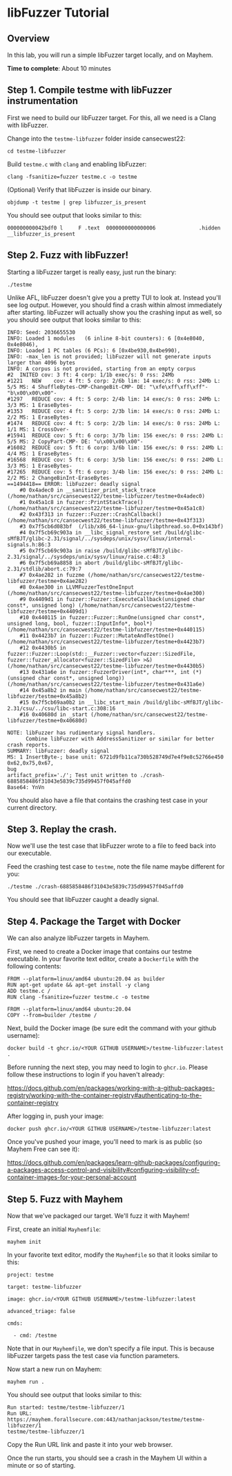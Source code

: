 # libFuzzer Tutorial

## Overview

In this lab, you will run a simple libFuzzer target locally, and on Mayhem.

**Time to complete**: About 10 minutes

## Step 1. Compile testme with libFuzzer instrumentation

First we need to build our libFuzzer target. For this, all we need is a Clang with libFuzzer.

Change into the `testme-libfuzzer` folder inside cansecwest22:

```
cd testme-libfuzzer
```

Build `testme.c` with `clang` and enabling libFuzzer:

```
clang -fsanitize=fuzzer testme.c -o testme
```

(Optional) Verify that libFuzzer is inside our binary.

```
objdump -t testme | grep libfuzzer_is_present
```

You should see output that looks similar to this:

```
000000000042bdf0 l     F .text	0000000000000006              .hidden __libfuzzer_is_present
```

## Step 2. Fuzz with libFuzzer!

Starting a libFuzzer target is really easy, just run the binary:

```
./testme
```

Unlike AFL, libFuzzer doesn't give you a pretty TUI to look at. Instead you'll see log output. However, you should find a crash within almost immediately after starting. libFuzzer will actually show you the crashing input as well, so you should see output that looks similar to this:

```
INFO: Seed: 2036655530
INFO: Loaded 1 modules   (6 inline 8-bit counters): 6 [0x4e8040, 0x4e8046), 
INFO: Loaded 1 PC tables (6 PCs): 6 [0x4be930,0x4be990), 
INFO: -max_len is not provided; libFuzzer will not generate inputs larger than 4096 bytes
INFO: A corpus is not provided, starting from an empty corpus
#2	INITED cov: 3 ft: 4 corp: 1/1b exec/s: 0 rss: 24Mb
#1221	NEW    cov: 4 ft: 5 corp: 2/6b lim: 14 exec/s: 0 rss: 24Mb L: 5/5 MS: 4 ShuffleBytes-CMP-ChangeBit-CMP- DE: "\xfe\xff\xff\xff"-"b\x00\x00\x00"-
#1297	REDUCE cov: 4 ft: 5 corp: 2/4b lim: 14 exec/s: 0 rss: 24Mb L: 3/3 MS: 1 EraseBytes-
#1353	REDUCE cov: 4 ft: 5 corp: 2/3b lim: 14 exec/s: 0 rss: 24Mb L: 2/2 MS: 1 EraseBytes-
#1474	REDUCE cov: 4 ft: 5 corp: 2/2b lim: 14 exec/s: 0 rss: 24Mb L: 1/1 MS: 1 CrossOver-
#15941	REDUCE cov: 5 ft: 6 corp: 3/7b lim: 156 exec/s: 0 rss: 24Mb L: 5/5 MS: 2 CopyPart-CMP- DE: "u\x00\x00\x00"-
#16082	REDUCE cov: 5 ft: 6 corp: 3/6b lim: 156 exec/s: 0 rss: 24Mb L: 4/4 MS: 1 EraseBytes-
#16568	REDUCE cov: 5 ft: 6 corp: 3/5b lim: 156 exec/s: 0 rss: 24Mb L: 3/3 MS: 1 EraseBytes-
#17265	REDUCE cov: 5 ft: 6 corp: 3/4b lim: 156 exec/s: 0 rss: 24Mb L: 2/2 MS: 2 ChangeBinInt-EraseBytes-
==1494418== ERROR: libFuzzer: deadly signal
    #0 0x4adec0 in __sanitizer_print_stack_trace (/home/nathan/src/cansecwest22/testme-libfuzzer/testme+0x4adec0)
    #1 0x45a1c8 in fuzzer::PrintStackTrace() (/home/nathan/src/cansecwest22/testme-libfuzzer/testme+0x45a1c8)
    #2 0x43f313 in fuzzer::Fuzzer::CrashCallback() (/home/nathan/src/cansecwest22/testme-libfuzzer/testme+0x43f313)
    #3 0x7f5cb6d083bf  (/lib/x86_64-linux-gnu/libpthread.so.0+0x143bf)
    #4 0x7f5cb69c903a in __libc_signal_restore_set /build/glibc-sMfBJT/glibc-2.31/signal/../sysdeps/unix/sysv/linux/internal-signals.h:86:3
    #5 0x7f5cb69c903a in raise /build/glibc-sMfBJT/glibc-2.31/signal/../sysdeps/unix/sysv/linux/raise.c:48:3
    #6 0x7f5cb69a8858 in abort /build/glibc-sMfBJT/glibc-2.31/stdlib/abort.c:79:7
    #7 0x4ae282 in fuzzme (/home/nathan/src/cansecwest22/testme-libfuzzer/testme+0x4ae282)
    #8 0x4ae300 in LLVMFuzzerTestOneInput (/home/nathan/src/cansecwest22/testme-libfuzzer/testme+0x4ae300)
    #9 0x4409d1 in fuzzer::Fuzzer::ExecuteCallback(unsigned char const*, unsigned long) (/home/nathan/src/cansecwest22/testme-libfuzzer/testme+0x4409d1)
    #10 0x440115 in fuzzer::Fuzzer::RunOne(unsigned char const*, unsigned long, bool, fuzzer::InputInfo*, bool*) (/home/nathan/src/cansecwest22/testme-libfuzzer/testme+0x440115)
    #11 0x4423b7 in fuzzer::Fuzzer::MutateAndTestOne() (/home/nathan/src/cansecwest22/testme-libfuzzer/testme+0x4423b7)
    #12 0x4430b5 in fuzzer::Fuzzer::Loop(std::__Fuzzer::vector<fuzzer::SizedFile, fuzzer::fuzzer_allocator<fuzzer::SizedFile> >&) (/home/nathan/src/cansecwest22/testme-libfuzzer/testme+0x4430b5)
    #13 0x431a6e in fuzzer::FuzzerDriver(int*, char***, int (*)(unsigned char const*, unsigned long)) (/home/nathan/src/cansecwest22/testme-libfuzzer/testme+0x431a6e)
    #14 0x45a8b2 in main (/home/nathan/src/cansecwest22/testme-libfuzzer/testme+0x45a8b2)
    #15 0x7f5cb69aa0b2 in __libc_start_main /build/glibc-sMfBJT/glibc-2.31/csu/../csu/libc-start.c:308:16
    #16 0x40680d in _start (/home/nathan/src/cansecwest22/testme-libfuzzer/testme+0x40680d)

NOTE: libFuzzer has rudimentary signal handlers.
      Combine libFuzzer with AddressSanitizer or similar for better crash reports.
SUMMARY: libFuzzer: deadly signal
MS: 1 InsertByte-; base unit: 6721d9fb11ca730b528749d7e4f9e8c52766e450
0x62,0x75,0x67,
bug
artifact_prefix='./'; Test unit written to ./crash-6885858486f31043e5839c735d99457f045affd0
Base64: YnVn
```

You should also have a file that contains the crashing test case in your current directory.

## Step 3. Replay the crash.

Now we'll use the test case that libFuzzer wrote to a file to feed back into our executable.

Feed the crashing test case to `testme`, note the file name maybe different for you:

```
./testme ./crash-6885858486f31043e5839c735d99457f045affd0
```

You should see that libFuzzer caught a deadly signal.

## Step 4. Package the Target with Docker

We can also analyze libFuzzer targets in Mayhem.

First, we need to create a Docker image that contains our testme executable. In your favorite text editor, create a `Dockerfile` with the following contents:

```
FROM --platform=linux/amd64 ubuntu:20.04 as builder
RUN apt-get update && apt-get install -y clang
ADD testme.c /
RUN clang -fsanitize=fuzzer testme.c -o testme

FROM --platform=linux/amd64 ubuntu:20.04
COPY --from=builder /testme /
```

Next, build the Docker image (be sure edit the command with your github username):

```
docker build -t ghcr.io/<YOUR GITHUB USERNAME>/testme-libfuzzer:latest .
```

Before running the next step, you may need to login to `ghcr.io`. Please follow these instructions to login if you haven't already:

https://docs.github.com/en/packages/working-with-a-github-packages-registry/working-with-the-container-registry#authenticating-to-the-container-registry

After logging in, push your image:

```
docker push ghcr.io/<YOUR GITHUB USERNAME>/testme-libfuzzer:latest
```

Once you've pushed your image, you'll need to mark is as public (so Mayhem Free can see it):

https://docs.github.com/en/packages/learn-github-packages/configuring-a-packages-access-control-and-visibility#configuring-visibility-of-container-images-for-your-personal-account

## Step 5. Fuzz with Mayhem

Now that we've packaged our target. We'll fuzz it with Mayhem!

First, create an initial `Mayhemfile`:

```
mayhem init
```

In your favorite text editor, modify the `Mayhemfile` so that it looks similar to this:

```
project: testme

target: testme-libfuzzer

image: ghcr.io/<YOUR GITHUB USERNAME>/testme-libfuzzer:latest

advanced_triage: false

cmds:

  - cmd: /testme
```

Note that in our `Mayhemfile`, we don't specify a file input. This is because libFuzzer targets pass the test case via function parameters.

Now start a new run on Mayhem:

```
mayhem run .
```

You should see output that looks similar to this:

```
Run started: testme/testme-libfuzzer/1
Run URL: https://mayhem.forallsecure.com:443/nathanjackson/testme/testme-libfuzzer/1
testme/testme-libfuzzer/1
```

Copy the Run URL link and paste it into your web browser.

Once the run starts, you should see a crash in the Mayhem UI within a minute or so of starting.

